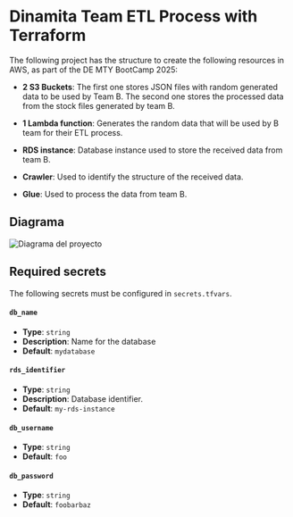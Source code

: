 # Dinamita Team ETL Process with Terraform

The following project has the structure to create the following resources in AWS, as part of the DE MTY BootCamp 2025:

 - **2 S3 Buckets**: The first one stores JSON files with random generated data to be used by Team B. The second one stores the processed data from the stock files generated by team B.

 - **1 Lambda function**: Generates the random data that will be used by B team for their ETL process.

 - **RDS instance**:  Database instance used to store the received data from team B.

 - **Crawler**: Used to identify the structure of the received data.

 - **Glue**: Used to process the data from team B.


## Diagrama

   ![Diagrama del proyecto](https://github.com/user-attachments/assets/bb903004-9f5d-4019-84a6-2041ba2f47a3)


## Required secrets

The following secrets must be configured in `secrets.tfvars`.

#### `db_name`
- **Type**: `string`
- **Description**: Name for the database
- **Default**: `mydatabase`

#### `rds_identifier`
- **Type**: `string`
- **Description**: Database identifier.
- **Default**: `my-rds-instance`

#### `db_username`
- **Type**: `string`
- **Default**: `foo`

#### `db_password`
- **Type**: `string`
- **Default**: `foobarbaz`
